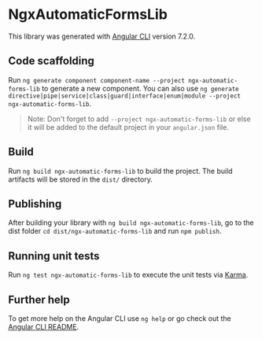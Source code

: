 # NgxAutomaticFormsLib

This library was generated with [Angular CLI](https://github.com/angular/angular-cli) version 7.2.0.

## Code scaffolding

Run `ng generate component component-name --project ngx-automatic-forms-lib` to generate a new component. You can also use `ng generate directive|pipe|service|class|guard|interface|enum|module --project ngx-automatic-forms-lib`.
> Note: Don't forget to add `--project ngx-automatic-forms-lib` or else it will be added to the default project in your `angular.json` file. 

## Build

Run `ng build ngx-automatic-forms-lib` to build the project. The build artifacts will be stored in the `dist/` directory.

## Publishing

After building your library with `ng build ngx-automatic-forms-lib`, go to the dist folder `cd dist/ngx-automatic-forms-lib` and run `npm publish`.

## Running unit tests

Run `ng test ngx-automatic-forms-lib` to execute the unit tests via [Karma](https://karma-runner.github.io).

## Further help

To get more help on the Angular CLI use `ng help` or go check out the [Angular CLI README](https://github.com/angular/angular-cli/blob/master/README.md).
